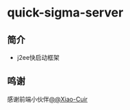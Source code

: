 # quick-sigma-server

## 简介

- j2ee快启动框架

## 鸣谢

感谢前端小伙伴[@@Xiao-Cuir](https://github.com/Xiao-Cuir)
